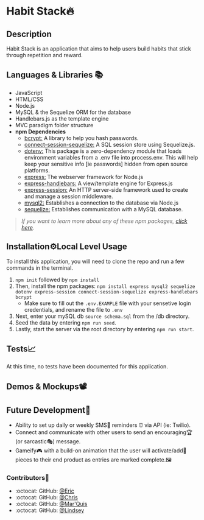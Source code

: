 # Habit Stack:fire:

## Description

Habit Stack is an application that aims to help users build habits that stick through repetition and reward.

## Languages & Libraries :books:

- JavaScript
- HTML/CSS
- Node.js
- MySQL & the Sequelize ORM for the database
- Handlebars.js as the template engine
- MVC paradigm folder structure
- **npm Dependencies**
  - <ins>bcrypt:</ins> A library to help you hash passwords.
  - <ins>connect-session-sequelize:</ins> A SQL session store using Sequelize.js.
  - <ins>dotenv:</ins> This package is a zero-dependency module that loads environment variables from a .env file into process.env. This will help keep your sensitive info [ie passwords] hidden from open source platforms.
  - <ins>express:</ins> The webserver framework for Node.js
  - <ins>express-handlebars:</ins> A view/template engine for Express.js
  - <ins>express-session:</ins> An HTTP server-side framework used to create and manage a session middleware.
  - <ins>mysql2:</ins> Establishes a connection to the database via Node.js
  - <ins>sequelize:</ins> Establishes communication with a MySQL database.

> _If you want to learn more about any of these npm packages, [click here](https://www.npmjs.com/)._

## Installation:gear:Local Level Usage

To install this application, you will need to clone the repo and run a few commands in the terminal.

1. `npm init` followed by `npm install`
2. Then, install the npm packages: `npm install express mysql2 sequelize dotenv express-session connect-session-sequelize express-handlebars bcrypt `
   - Make sure to fill out the `.env.EXAMPLE` file with your sensetive login credentials, and rename the file to `.env`
3. Next, enter your mySQL db `source schema.sql` from the /db directory.
4. Seed the data by entering `npm run seed`.
5. Lastly, start the server via the root directory by entering `npm run start`.

## Tests:chart_with_upwards_trend:

At this time, no tests have been documented for this application.

## Demos & Mockups:film_projector:

## Future Development:seedling:

- Ability to set up daily or weekly SMS:calling: reminders :alarm_clock: via API (ie: Twilio).
- Connect and communicate with other users to send an encouraging:trophy:(or sarcastic:performing_arts:) message.
- Gameify:video_game: with a build-on animation that the user will activate/add:jigsaw: pieces to their end product as entries are marked complete.:framed_picture:

### Contributors:mechanical_arm:

- :octocat: GitHub: [@Eric](https://github.com/yohuck)
- :octocat: GitHub: [@Chris](https://github.com/Vesuro30)
- :octocat: GitHub: [@Mar'Quis](https://github.com/MHubert91)
- :octocat: GitHub: [@Lindsey](https://github.com/lindsey-lansford)